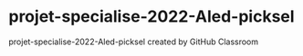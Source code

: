 # projet-specialise-2022-Aled-picksel
projet-specialise-2022-Aled-picksel created by GitHub Classroom

